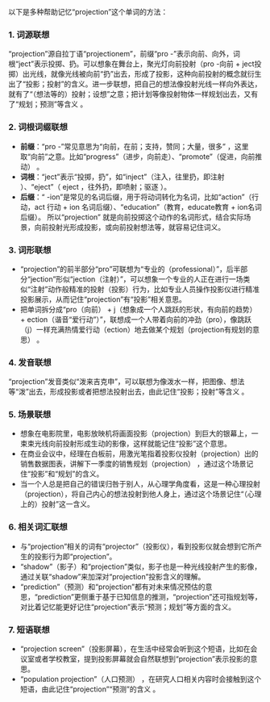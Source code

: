 以下是多种帮助记忆“projection”这个单词的方法：

### 1. 词源联想
“projection”源自拉丁语“projectionem”，前缀“pro -”表示向前、向外，词根“ject”表示投掷、扔。可以想象在舞台上，聚光灯向前投射（pro -向前 + ject投掷）出光线，就像光线被向前“扔”出去，形成了投影，这种向前投射的概念就衍生出了“投影；投射”的含义。进一步联想，把自己的想法像投射光线一样向外表达，就有了“（想法等的）投射；设想”之意；把计划等像投射物体一样规划出去，又有了“规划；预测”等含义 。 

### 2. 词根词缀联想
 - **前缀**：“pro -”常见意思为“向前，在前；支持，赞同；大量，很多” ，这里取“向前”之意。比如“progress”（进步，向前走）、“promote”（促进，向前推动） 。
 - **词根**：“ject”表示“投掷，扔”，如“inject”（注入，往里扔，即注射 ）、“eject”（ eject ，往外扔，即喷射；驱逐 ）。 
 - **后缀**：“ -ion”是常见的名词后缀，用于将动词转化为名词，比如“action”（行动，act 行动 + ion 名词后缀）、“education”（教育，educate教育 + ion名词后缀）。 
 所以“projection” 就是向前投掷这个动作的名词形式，结合实际场景，向前投射光形成投影，或向前投射想法等，就容易记住词义。

### 3. 词形联想
 - “projection”的前半部分“pro”可联想为“专业的（professional）”，后半部分“jection”形似“jection（注射）”，可以想象一个专业的人正在进行一场类似“注射”动作般精准的投射（投影）行为，比如专业人员操作投影仪进行精准投影展示，从而记住“projection”有“投影”相关意思。 
 - 把单词拆分成“pro（向前） + j（想象成一个人跳跃的形状，有向前的趋势） + ection（谐音“爱行动”）”，联想成一个人带着向前的冲劲（pro），像跳跃（j）一样充满热情爱行动（ection）地去做某个规划（projection有规划的意思） 。

### 4. 发音联想
“projection”发音类似“泼来吉克申”，可以联想为像泼水一样，把图像、想法等“泼”出去，形成投影或者把想法投射出去，由此记住“投影；投射”等含义 。 

### 5. 场景联想
 - 想象在电影院里，电影放映机将画面投影（projection）到巨大的银幕上，一束束光线向前投射形成生动的影像，这样就能记住“投影”这个意思。 
 - 在商业会议中，经理在白板前，用激光笔指着投影仪投射（projection）出的销售数据图表，讲解下一季度的销售规划（projection） ，通过这个场景记住“投影”和“规划”的含义。 
 - 当一个人总是把自己的错误归咎于别人，从心理学角度看，这是一种心理投射（projection），将自己内心的想法投射到他人身上，通过这个场景记住“（心理上的）投射”这一含义。 

### 6. 相关词汇联想
 - 与“projection”相关的词有“projector”（投影仪），看到投影仪就会想到它所产生的投影行为即“projection”。 
 - “shadow”（影子）和“projection”类似，影子也是一种光线投射产生的影像，通过关联“shadow”来加深对“projection”投影含义的理解。 
 - “prediction”（预测）和“projection”都有对未来情况预估的意思，“prediction”更侧重于基于已知信息的推测，“projection”还可指规划等，对比着记忆能更好记住“projection”表示“预测；规划”等方面的含义。 

### 7. 短语联想
 - “projection screen”（投影屏幕），在生活中经常会听到这个短语，比如在会议室或者学校教室，提到投影屏幕就会自然联想到“projection”表示投影的意思。 
 - “population projection”（人口预测） ，在研究人口相关内容时会接触到这个短语，由此记住“projection”“预测”的含义 。 